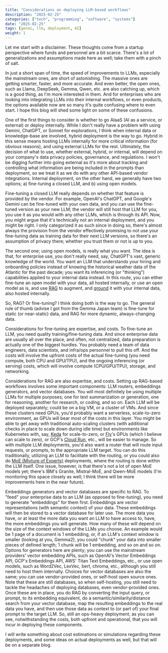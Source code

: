 ```yaml
---
title: "Considerations on deploying LLM-based workflows"
description: "2025-02-25"
categories: ["tech", "programming", "software", "systems"]
date: "2025-02-25"
tags: [genai, llm, deployment, AI]
weight: 1
---
```


Let me start with a disclaimer. These thoughts come from a startup perspective where funds and personnel are a bit scarce. There's a lot of generalizations and assumptions made here as well; take them with a pinch of salt.

In just a short span of time, the speed of improvements to LLMs, especially the mainstream ones, are short of astonishing. The massive ones are getting smarter, faster, and more accurate. And even better, the open ones, such as Llama, DeepSeek, Gemma, Qwen, etc. are also catching up, which is a good thing, as I'm more interested in them. And for enterprises who are looking into integrating LLMs into their internal workflows, or even products, the options available now are so many it's quite confusing where to even start. I hope this blog will shed some light on some of these confusions.

One of the first things to consider is whether to go AIaaS (AI as a service, or external) or deploy internally. While I don't really have a problem with using Gemini, ChatGPT, or Sonnet for explorations, I think when internal data or knowledge-base are involved, hybrid deployment is the way to go. Hybrid in this sense means hosting LLMs internally for more critical information (for obvious reasons), and using external LLMs for the rest. Ultimately, the decision of what to use, whether external, hybrid, or internal, will depend on your company's data privacy policies, governance, and regulations. I won't be digging further into going external as it's more about tracking and controlling what information are being included in the prompts than deployment, so we treat it as we do with any other API-based vendor integrations. Internal deployment, on the other hand, we generally have two options; a) fine-tuning a closed LLM, and b) using open models.

Fine-tuning a closed LLM really depends on whether that feature is provided by the vendor. For example, OpenAI's ChatGPT, and Google's Gemini can be fine-tuned with your own data, and you can use the fine-tuned version as your new LLM; the vendor will still host that LLM for you, you use it as you would with any other LLMs, which is through its API. Now, you might argue that it's technically not an internal deployment, and you might be right. I only categorized it as such since in doing so, there's almost always the provision from the vendor effectively promising to not use your fine-tuning data as training data for their next LLM versions, so there's an assumption of privacy there; whether you trust them or not is up to you.

The second one; using open models, is really what you want. The idea is that, for enterprise use, you don't really need, say, ChatGPT's vast, generic knowledge of the world. You want an LLM that understands your hiring and onboarding policies instead of knowing the historical weather data of the Atlantic for the past decade; you want its inferencing (or "thinking") capabilities applied to your internal data instead. In this route, you can either fine-tune an open model with your data, all hosted internally, or use an open model as is, and use [RAG](https://aws.amazon.com/what-is/retrieval-augmented-generation/) to augment, and [ground](https://techcommunity.microsoft.com/blog/azuredevcommunityblog/why-and-how-to-ground-a-large-language-models-using-your-data-rag/4152064) it with your internal data, also hosted internally.

So, RAG? Or fine-tuning? I think doing both is the way to go. The general rule of thumb (advise I got from the Gemma Japan team) is fine-tune for static (or near-static) data, and RAG for more dynamic, always-changing data.

Considerations for fine-tuning are expertise, and costs. To fine-tune an LLM, you need quality training/fine-tuning data. And since enterprise data are usually all over the place, and often, not centralized, data preparation is actually one of the biggest hurdles. You probably need a team of data engineers, data scientists, and infra/ops personnel to pull this off. And the costs will involve the upfront costs of the actual fine-tuning (you need compute, both CPU and GPU/TPU), and the ongoing inferencing (or serving) costs, which will involve compute (CPU/GPU/TPU), storage, and networking.

Considerations for RAG are also expertise, and costs. Setting up RAG-based workflows involves some important components: LLM routers, embeddings generators, and vector databases. You will most definitely be using multiple LLMs for multiple purposes; one for text summarization or generation, one for reasoning, another for research, or coding, and so on. Each LLM will be deployed separately; could be on a big VM, or a cluster of VMs. And since these clusters need GPUs, you'd probably want a serverless, scale-to-zero environment, as GPUs will bear most of the costs in this layer. You might be able to get away with traditional auto-scaling clusters (with additional checks in place to scale down during idle time) but environments like Kubernetes with, say, [Keda](https://keda.sh/) for scale-to-zero, or [Fly](https://fly.io/)'s GPUs (which I believe can scale to zero), or GCP's [Cloud Run](https://cloud.google.com/blog/products/application-development/run-your-ai-inference-applications-on-cloud-run-with-nvidia-gpus), etc., will be easier to manage. So with multiple LLM deployments, you'd also want a router that will route input requests, or prompts, to the appropriate LLM target. You can do this traditionally, utilizing an LLM to facilitate with the routing, or you could also do [MoE (Mixture of Experts)](https://developer.nvidia.com/blog/applying-mixture-of-experts-in-llm-architectures/) deployments, where the routing is done within the LLM itself. One issue, however, is that there's not a lot of open MoE models yet; there's IBM's Granite, Mistral-MoE, and Qwen-MoE models (I'm monitoring this space closely as well; I think there will be more improvements here in the near future).

Embeddings generators and vector databases are specific to RAG. To "feed" your enterprise data to an LLM (as opposed to fine-tuning), you need to generate "embeddings" for them first. Embeddings are vector representations (with semantic context) of your data. These embeddings will then be stored to a vector database for later use. The more data you have, or at least the more data you want an LLM to have access to, have, the more embeddings you will generate. How many of these will depend on the size of the context windows of the LLMs you choose. An example would be 1 page of a document is 1 embedding, or, if an LLM's context window is smaller (looking at you, Gemma2), you could "chunk" your data into smaller pieces of defined length; 1 chunk will be 1 embedding, and so on and so on. Options for generators here are plenty; you can use the mainstream providers' vector embedding APIs, such as OpenAI's Vector Embeddings API, GCP's Embeddings API, AWS' Titan Text Embeddings, etc., or use open models, such as Word2Vec, LexVec, bert, chroma, etc., although you still need to host them internally. Choices for vector databases are also the same; you can use vendor-provided ones, or self-host open source ones. Note that these are still databases, so when self-hosting, you still need to tackle the headaches of deploying databases, even vendor-provided ones. Once these are in place, you do RAG by converting the input query, or prompt, to its embedding equivalent, do a semantic/similarity/distance search from your vector database, map the resulting embeddings to the real data you have, and then use those data as context to (or part of) your final prompt to the target LLM. So, still an ops-heavy deployment, as you can see, notwithstanding the costs, both upfront and operational, that you will incur in deploying these components.

I will write something about cost estimations or simulations regarding these deployments, and some ideas on actual deployments as well, but that will be on a separate blog.

<br>
